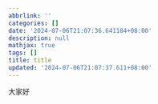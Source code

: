 ```yaml
---
abbrlink: ''
categories: []
date: '2024-07-06T21:07:36.641184+08:00'
description: null
mathjax: true
tags: []
title: title
updated: '2024-07-06T21:07:37.611+08:00'
---
```

大家好
